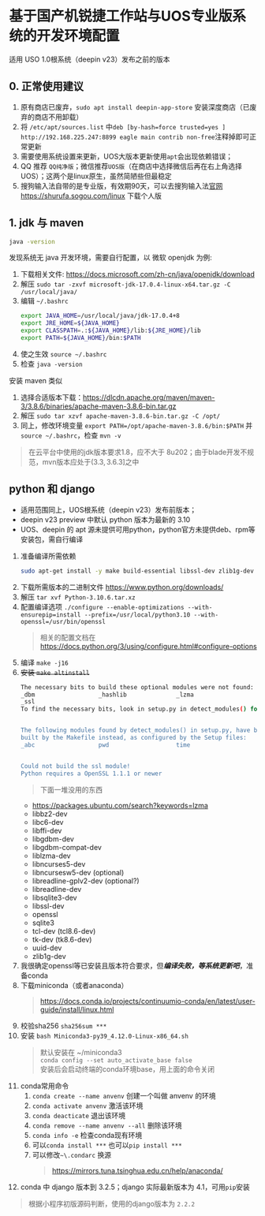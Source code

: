# 基于国产机锐捷工作站与UOS专业版系统的开发环境配置

适用 USO 1.0根系统（deepin v23）发布之前的版本

## 0. 正常使用建议
1. 原有商店已废弃，`sudo apt install deepin-app-store` 安装深度商店（已废弃的商店不用卸载）
2. 将 `/etc/apt/sources.list` 中`deb [by-hash=force trusted=yes ] http://192.168.225.247:8899 eagle main contrib non-free`注释掉即可正常更新
3. 需要使用系统设置来更新，UOS大版本更新使用`apt`会出现依赖错误；
4. QQ 推荐 `QQ纯净版`；微信推荐`UOS版`（在商店中选择微信后再在右上角选择UOS）；这两个是linux原生，虽然简陋些但最稳定
5. 搜狗输入法自带的是专业版，有效期90天，可以去搜狗输入法[官网](https://shurufa.sogou.com/linux)https://shurufa.sogou.com/linux 下载个人版

## 1. jdk 与 maven

```bash
java -version
```

发现系统无 java 开发环境，需要自行配置，以 微软 openjdk 为例:

1. 下载相关文件: https://docs.microsoft.com/zh-cn/java/openjdk/download
2. 解压 `sudo tar -zxvf microsoft-jdk-17.0.4-linux-x64.tar.gz -C /usr/local/java/`
3. 编辑 `~/.bashrc`
    ```bash
    export JAVA_HOME=/usr/local/java/jdk-17.0.4+8
    export JRE_HOME=${JAVA_HOME}
    export CLASSPATH=.:${JAVA_HOME}/lib:${JRE_HOME}/lib
    export PATH=${JAVA_HOME}/bin:$PATH
    ```
4. 使之生效 `source ~/.bashrc`
5. 检查 `java -version`

安装 maven 类似

1. 选择合适版本下载：https://dlcdn.apache.org/maven/maven-3/3.8.6/binaries/apache-maven-3.8.6-bin.tar.gz
2. 解压 `sudo tar xzvf apache-maven-3.8.6-bin.tar.gz -C /opt/`
3. 同上，修改环境变量 `export PATH=/opt/apache-maven-3.8.6/bin:$PATH`  并`source ~/.bashrc`，检查 `mvn -v`

> 在云平台中使用的jdk版本要求1.8，应不大于 8u202；由于blade开发不规范，mvn版本应处于$(3.3, 3.6.3]$之中

## python 和 django

+ 适用范围同上，UOS根系统（deepin v23）发布前版本；
+ deepin v23 preview 中默认 python 版本为最新的 3.10
+ UOS、deepin 的 apt 源未提供可用python，python官方未提供deb、rpm等安装包，需自行编译


1. 准备编译所需依赖
   ```bash
   sudo apt-get install -y make build-essential libssl-dev zlib1g-dev libbz2-dev libreadline-dev libsqlite3-dev wget curl llvm libncurses5-dev libncursesw5-dev xz-utils tk-dev
   ```
2. 下载所需版本的二进制文件 https://www.python.org/downloads/
3. 解压 `tar xvf Python-3.10.6.tar.xz`
4. 配置编译选项 `./configure --enable-optimizations --with-ensurepip=install --prefix=/usr/local/python3.10 --with-openssl=/usr/bin/openssl`
   > 相关的配置文档在 https://docs.python.org/3/using/configure.html#configure-options
5. 编译 `make -j16`
6. ~~安装 `make altinstall`~~
   ```bash
   The necessary bits to build these optional modules were not found:
   _dbm                  _hashlib              _lzma              
   _ssl                                                           
   To find the necessary bits, look in setup.py in detect_modules() for the module's name.


   The following modules found by detect_modules() in setup.py, have been
   built by the Makefile instead, as configured by the Setup files:
   _abc                  pwd                   time               


   Could not build the ssl module!
   Python requires a OpenSSL 1.1.1 or newer
   ```
   > 下面一堆没用的东西
   + https://packages.ubuntu.com/search?keywords=lzma
   + libbz2-dev
   + libc6-dev
   + libffi-dev
   + libgdbm-dev
   + libgdbm-compat-dev
   + liblzma-dev
   + libncurses5-dev
   + libncursesw5-dev (optional)
   + libreadline-gplv2-dev (optional?)
   + libreadline-dev
   + libsqlite3-dev
   + libssl-dev
   + openssl
   + sqlite3
   + tcl-dev (tcl8.6-dev)
   + tk-dev (tk8.6-dev)
   + uuid-dev
   + zlib1g-dev
7. 我很确定openssl等已安装且版本符合要求，但***编译失败，等系统更新吧***，准备conda
8. 下载miniconda（或者anaconda）
   > https://docs.conda.io/projects/continuumio-conda/en/latest/user-guide/install/linux.html
9.  校验sha256 `sha256sum ***`
10. 安装 `bash Miniconda3-py39_4.12.0-Linux-x86_64.sh`
      > 默认安装在 ~/miniconda3\
      > `conda config --set auto_activate_base false`\
      > 安装后会启动终端的conda环境base，用上面的命令关闭
11. conda常用命令
    1.  `conda create --name anvenv` 创建一个叫做 anvenv 的环境
    2.  `conda activate anvenv` 激活该环境
    3.  `conda deacticate` 退出该环境
    4.  `conda remove --name anvenv --all` 删除该环境 
    5.  `conda info -e` 检查conda现有环境
    6.  可以`conda install ***` 也可以`pip install ***`
    7.  可以修改`~\.condarc` 换源
         > https://mirrors.tuna.tsinghua.edu.cn/help/anaconda/
12. conda 中 django 版本到 3.2.5；django 实际最新版本为 4.1，可用`pip`安装

> 根据小程序初版源码判断，使用的django版本为 `2.2.2`